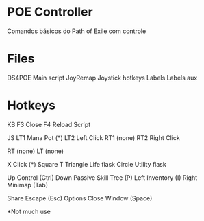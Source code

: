 # POE Controller

Comandos básicos do Path of Exile com controle

# Files

DS4POE      Main script
JoyRemap    Joystick hotkeys
Labels      Labels aux

# Hotkeys

KB
F3 Close
F4 Reload Script

JS
LT1 Mana Pot (*)
LT2 Left Click
RT1 (none)
RT2 Right Click

RT  (none)
LT  (none)

X         Click (*)
Square    T
Triangle  Life flask
Circle    Utility flask

Up    Control (Ctrl)
Down  Passive Skill Tree (P)
Left  Inventory (I)
Right Minimap (Tab)

Share     Escape (Esc)
Options   Close Window (Space)

*Not much use